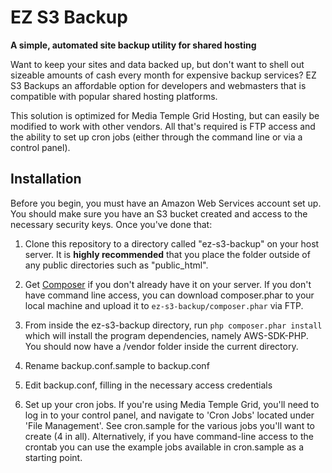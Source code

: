 # EZ S3 Backup
**A simple, automated site backup utility for shared hosting**

Want to keep your sites and data backed up, but don't want to shell out sizeable amounts of cash every month for expensive backup services?  EZ S3 Backups an affordable option for developers and webmasters that is compatible with popular shared hosting platforms.

This solution is optimized for Media Temple Grid Hosting, but can easily be modified to work with other vendors.  All that's required is FTP access and the ability to set up cron
jobs (either through the command line or via a control panel).



## Installation

Before you begin, you must have an Amazon Web Services account set up.  You should make sure you have an S3 bucket created and access to the necessary security keys.  Once you've done that:

1. Clone this repository to a directory called "ez-s3-backup" on your host server.  It is **highly recommended** that you place the folder outside of any public directories such as "public_html".  

2. Get [Composer](https://getcomposer.org/download/) if you don't already have it on your server.  If you don't have command line access, you can download composer.phar to your local machine and upload it to `ez-s3-backup/composer.phar` via FTP.

3. From inside the ez-s3-backup directory, run `php composer.phar install` which will install the program dependencies, namely AWS-SDK-PHP.  You should now have a /vendor folder inside the current directory.

4. Rename backup.conf.sample to backup.conf

5. Edit backup.conf, filling in the necessary access credentials

6. Set up your cron jobs.  If you're using Media Temple Grid, you'll need to log in to your control panel, and navigate to 'Cron Jobs' located under 'File Management'.  See cron.sample for the various jobs you'll want to create (4 in all). Alternatively, if you have command-line access to the crontab you can use the example jobs available in cron.sample as a starting point.





